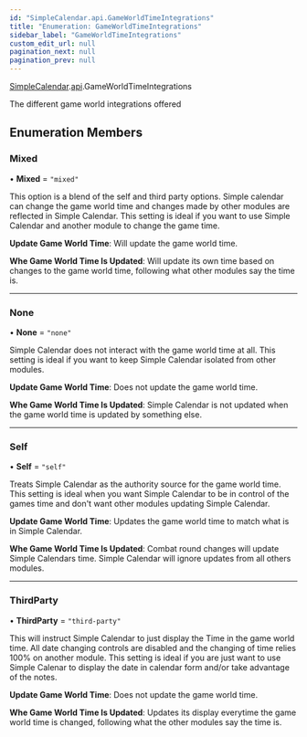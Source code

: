 ```yaml
---
id: "SimpleCalendar.api.GameWorldTimeIntegrations"
title: "Enumeration: GameWorldTimeIntegrations"
sidebar_label: "GameWorldTimeIntegrations"
custom_edit_url: null
pagination_next: null
pagination_prev: null
---
```


[SimpleCalendar](../namespaces/SimpleCalendar.md).[api](../namespaces/SimpleCalendar.api.md).GameWorldTimeIntegrations

The different game world integrations offered

## Enumeration Members

### Mixed

• **Mixed** = ``"mixed"``

This option is a blend of the self and third party options. Simple calendar can change the game world time and changes made by other modules are reflected in Simple Calendar. This setting is ideal if you want to use Simple Calendar and another module to change the game time.

**Update Game World Time**: Will update the game world time.

**Whe Game World Time Is Updated**: Will update its own time based on changes to the game world time, following what other modules say the time is.

___

### None

• **None** = ``"none"``

Simple Calendar does not interact with the game world time at all. This setting is ideal if you want to keep Simple Calendar isolated from other modules.

**Update Game World Time**: Does not update the game world time.

**Whe Game World Time Is Updated**: Simple Calendar is not updated when the game world time is updated by something else.

___

### Self

• **Self** = ``"self"``

Treats Simple Calendar as the authority source for the game world time. This setting is ideal when you want Simple Calendar to be in control of the games time and don't want other modules updating Simple Calendar.

**Update Game World Time**: Updates the game world time to match what is in Simple Calendar.

**Whe Game World Time Is Updated**: Combat round changes will update Simple Calendars time. Simple Calendar will ignore updates from all others modules.

___

### ThirdParty

• **ThirdParty** = ``"third-party"``

This will instruct Simple Calendar to just display the Time in the game world time. All date changing controls are disabled and the changing of time relies 100% on another module. This setting is ideal if you are just want to use Simple Calenar to display the date in calendar form and/or take advantage of the notes.

**Update Game World Time**: Does not update the game world time.

**Whe Game World Time Is Updated**: Updates its display everytime the game world time is changed, following what the other modules say the time is.
